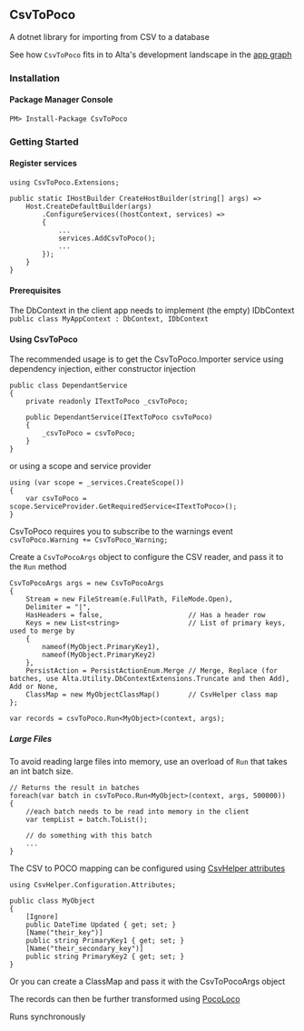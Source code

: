 ## CsvToPoco
A dotnet library for importing from CSV to a database  

See how `CsvToPoco` fits in to Alta's development landscape in the [app graph](https://github.com/alta-energy-trading/Documentation/blob/main/AppFlowAndDependency.pdf)

### Installation  

#### Package Manager Console  
`PM> Install-Package CsvToPoco`  

### Getting Started  

#### Register services  
```
using CsvToPoco.Extensions;  

public static IHostBuilder CreateHostBuilder(string[] args) =>
    Host.CreateDefaultBuilder(args)
        .ConfigureServices((hostContext, services) =>
        {
            ...
            services.AddCsvToPoco();
            ...
        });
    }
}
```

#### Prerequisites 
The DbContext in the client app needs to implement (the empty) IDbContext  
`public class MyAppContext : DbContext, IDbContext`  


#### Using CsvToPoco
The recommended usage is to get the CsvToPoco.Importer service using dependency injection, either constructor injection  
```
public class DependantService
{
    private readonly ITextToPoco _csvToPoco;

    public DependantService(ITextToPoco csvToPoco)
    {
        _csvToPoco = csvToPoco;
    }
}
```  
or using a scope and service provider   
```
using (var scope = _services.CreateScope())
{
    var csvToPoco = scope.ServiceProvider.GetRequiredService<ITextToPoco>();
}
```  

CsvToPoco requires you to subscribe to the warnings event
`csvToPoco.Warning += CsvToPoco_Warning;`  

Create a `CsvToPocoArgs` object to configure the CSV reader, and pass it to the `Run` method
```
CsvToPocoArgs args = new CsvToPocoArgs
{
    Stream = new FileStream(e.FullPath, FileMode.Open),
    Delimiter = "|",
    HasHeaders = false,                     // Has a header row
    Keys = new List<string>                 // List of primary keys, used to merge by
    {
        nameof(MyObject.PrimaryKey1),
        nameof(MyObject.PrimaryKey2)
    },
    PersistAction = PersistActionEnum.Merge // Merge, Replace (for batches, use Alta.Utility.DbContextExtensions.Truncate and then Add), Add or None,
    ClassMap = new MyObjectClassMap()       // CsvHelper class map
};

var records = csvToPoco.Run<MyObject>(context, args);
```   

##### Large Files
To avoid reading large files into memory, use an overload of `Run` that takes an int batch size.

```
// Returns the result in batches
foreach(var batch in csvToPoco.Run<MyObject>(context, args, 500000))
{
    //each batch needs to be read into memory in the client
    var tempList = batch.ToList();

    // do something with this batch
    ...
}
```

The CSV to POCO mapping can be configured using [CsvHelper attributes](https://joshclose.github.io/CsvHelper/examples/configuration/attributes/)  
```
using CsvHelper.Configuration.Attributes;

public class MyObject
{
    [Ignore]
    public DateTime Updated { get; set; }
    [Name("their_key")]
    public string PrimaryKey1 { get; set; }
    [Name("their_secondary_key")]
    public string PrimaryKey2 { get; set; }
}
```  
Or you can create a ClassMap and pass it with the CsvToPocoArgs object

The records can then be further transformed using [PocoLoco](https://github.com/alta-energy-trading/PocoLoco)  

Runs synchronously  